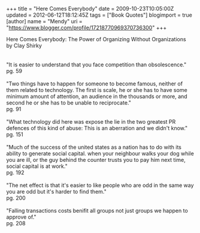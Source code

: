 +++
title = "Here Comes Everybody"
date = 2009-10-23T10:05:00Z
updated = 2012-06-12T18:12:45Z
tags = ["Book Quotes"]
blogimport = true 
[author]
	name = "Mendy"
	uri = "https://www.blogger.com/profile/17218770969370736300"
+++

Here Comes Everybody: The Power of Organizing Without Organizations<br />by Clay Shirky<br /><br /><br />"It is easier to understand that you face competition than obsolescence."<br />pg. 59<br /><br />"Two things have to happen for someone to become famous, neither of them related to technology. The first is scale, he or she has to have some minimum amount of attention, an audience in the thousands or more, and second he or she has to be unable to reciprocate."<br />pg. 91<br /><br />"What technology did here was expose the lie in the two greatest PR defences of this kind of abuse: This is an aberration and we didn't know."<br />pg. 151<br /><br />"Much of the success of the united states as a nation has to do with its ability to generate social capital. when your neighbour walks your dog while you are ill, or the guy behind the counter trusts you to pay him next time, social capital is at work."<br />pg. 192<br /><br />"The net effect is that it's easier to like people who are odd in the same way you are odd but it's harder to find them."<br />pg. 200<br /><br />"Falling transactions costs benifit all groups not just groups we happen to approve of."<br />pg. 208<br /><br /><br /><br /><br /><br /><span class="ptBrand"></span><span class="binding"> </span>
